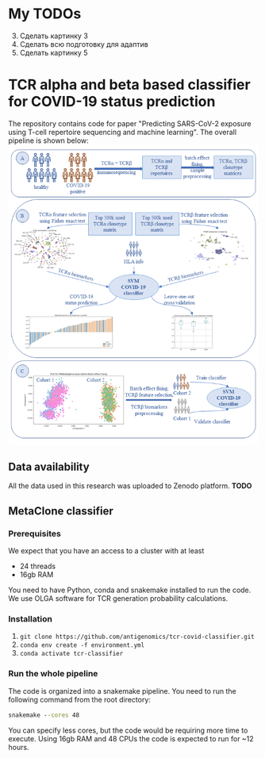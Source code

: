 # My TODOs
3. Сделать картинку 3
4. Сделать всю подготовку для адаптив
5. Сделать картинку 5


# TCR alpha and beta based classifier for COVID-19 status prediction
The repository contains code for paper "Predicting SARS-CoV-2 exposure using T-cell 
repertoire sequencing and machine learning".
The overall pipeline is shown below: 
![Pipeline overview](figures/fig0.png)
## Data availability
All the data used in this research was uploaded to Zenodo platform.
**TODO**
## MetaClone classifier
### Prerequisites
We expect that you have an access to a cluster with at least 
* 24 threads 
* 16gb RAM 

You need to have Python, conda and snakemake installed to run the code.
We use OLGA software for TCR generation probability calculations.

### Installation
1. `git clone https://github.com/antigenomics/tcr-covid-classifier.git`
2. `conda env create -f environment.yml`
3. `conda activate tcr-classifier`

### Run the whole pipeline
The code is organized into a snakemake pipeline.
You need to run the following command from the root directory:
```cmd
snakemake --cores 48 
```
You can specify less cores, but the code would be requiring more time to execute.
Using 16gb RAM and 48 CPUs the code is expected to run for ~12 hours.  
